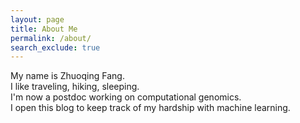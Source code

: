 ```yaml
---
layout: page
title: About Me
permalink: /about/
search_exclude: true
---
```


My name is Zhuoqing Fang.  
I like traveling, hiking, sleeping.  
I'm now a postdoc working on computational genomics.  
I open this blog to keep track of my hardship with machine learning. 